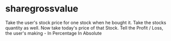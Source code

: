 # sharegrossvalue
 Take the user's stock price for one stock when he bought it. Take the stocks quantity as well. Now take today's price of that Stock. Tell the Profit / Loss, the user's making - In Percentage In Absolute
